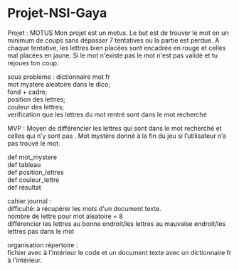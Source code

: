 # Projet-NSI-Gaya

Projet : MOTUS
Mon projet est un motus. Le but est de trouver le mot en un minimum de coups sans dépasser 7 tentatives ou la partie est perdue. A chaque tentative, les lettres bien placées sont encadrée en rouge et celles mal placées en jaune. Si le mot n'existe pas le mot n'est pas validé et tu rejoues ton coup.  

sous probleme : dictionnaire mot fr  
                mot mystere aleatoire dans le dico;  
                fond + cadre;  
                position des lettres;  
                couleur des lettres;  
                verification que les lettres du mot rentré sont dans le mot recherché   

MVP : 
           Moyen de différencier les lettres qui sont dans le mot recherché et celles qui n’y sont pas . 
           Mot mystère donné à la fin du jeu si l’utilisateur n’a pas trouvé le mot.

def mot_mystere  
def tableau  
def position_lettres  
def couleur_lettre  
def résultat  
                
cahier journal :  
    difficulté: à récupérer les mots d'un document texte.  
                nombre de lettre pour mot aleatoire = 8  
                différencier les lettres au bonne endroit/les lettres au mauvaise endroit/les lettres pas dans le mot  
     
   
   
   
organisation répertoire :  
fichier avec à l'intérieur le code et un document texte avec un dictionnaire fr à l'intérieur.
   
  
                
                
                
